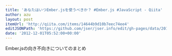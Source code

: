 ```yaml
---
title: 'あなたはいつEmber.jsを使うべきか？ #Ember.js #JavaScript - Qiita'
author: azu
layout: post
itemUrl: 'http://qiita.com/items/14644b9d10b7eec74ee4'
editJSONPath: 'https://github.com/jser/jser.info/edit/gh-pages/data/2012/12/index.json'
date: '2012-12-01T05:52:00+00:00'
---
```

Ember.jsの向き不向きについてのまとめ
